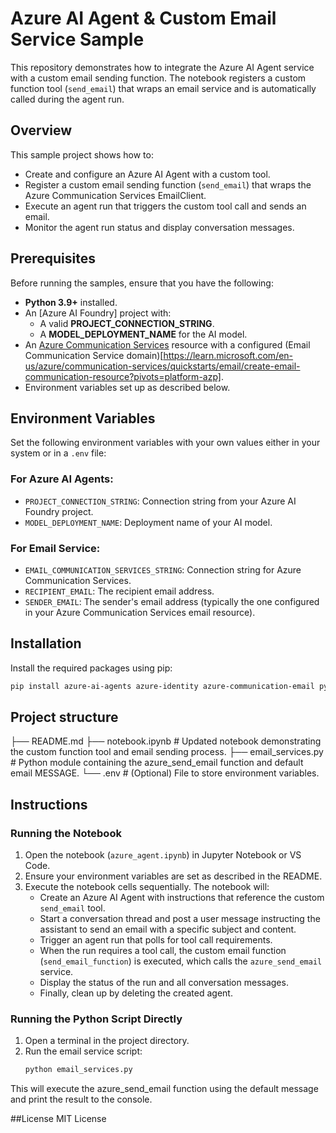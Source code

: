 # Azure AI Agent & Custom Email Service Sample

This repository demonstrates how to integrate the Azure AI Agent service with a custom email sending function. The notebook registers a custom function tool (`send_email`) that wraps an email service and is automatically called during the agent run.

## Overview

This sample project shows how to:
- Create and configure an Azure AI Agent with a custom tool.
- Register a custom email sending function (`send_email`) that wraps the Azure Communication Services EmailClient.
- Execute an agent run that triggers the custom tool call and sends an email.
- Monitor the agent run status and display conversation messages.

## Prerequisites

Before running the samples, ensure that you have the following:
- **Python 3.9+** installed.
- An [Azure AI Foundry] project with:
  - A valid **PROJECT_CONNECTION_STRING**.
  - A **MODEL_DEPLOYMENT_NAME** for the AI model.
- An [Azure Communication Services](https://azure.microsoft.com/en-us/services/communication-services/) resource with a configured (Email Communication Service domain)[https://learn.microsoft.com/en-us/azure/communication-services/quickstarts/email/create-email-communication-resource?pivots=platform-azp].
- Environment variables set up as described below.

## Environment Variables

Set the following environment variables with your own values either in your system or in a `.env` file:

### For Azure AI Agents:
- `PROJECT_CONNECTION_STRING`: Connection string from your Azure AI Foundry project.
- `MODEL_DEPLOYMENT_NAME`: Deployment name of your AI model.

### For Email Service:
- `EMAIL_COMMUNICATION_SERVICES_STRING`: Connection string for Azure Communication Services.
- `RECIPIENT_EMAIL`: The recipient email address.
- `SENDER_EMAIL`: The sender's email address (typically the one configured in your Azure Communication Services email resource).

## Installation

Install the required packages using pip:

```bash
pip install azure-ai-agents azure-identity azure-communication-email python-dotenv
```

## Project structure
├── README.md
├── notebook.ipynb         # Updated notebook demonstrating the custom function tool and email sending process.
├── email_services.py      # Python module containing the azure_send_email function and default email MESSAGE.
└── .env                   # (Optional) File to store environment variables.

## Instructions

### Running the Notebook

1. Open the notebook (`azure_agent.ipynb`) in Jupyter Notebook or VS Code.
2. Ensure your environment variables are set as described in the README.
3. Execute the notebook cells sequentially. The notebook will:
   - Create an Azure AI Agent with instructions that reference the custom `send_email` tool.
   - Start a conversation thread and post a user message instructing the assistant to send an email with a specific subject and content.
   - Trigger an agent run that polls for tool call requirements.
   - When the run requires a tool call, the custom email function (`send_email_function`) is executed, which calls the `azure_send_email` service.
   - Display the status of the run and all conversation messages.
   - Finally, clean up by deleting the created agent.

### Running the Python Script Directly

1. Open a terminal in the project directory.
2. Run the email service script:
   ```bash
   python email_services.py
   ```

This will execute the azure_send_email function using the default message and print the result to the console.

##License
MIT License